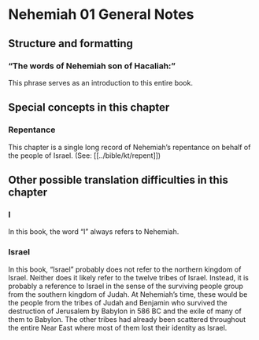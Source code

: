 # Nehemiah 01 General Notes

## Structure and formatting

### “The words of Nehemiah son of Hacaliah:”

This phrase serves as an introduction to this entire book.

## Special concepts in this chapter

### Repentance

This chapter is a single long record of Nehemiah’s repentance on behalf of the people of Israel. (See: [[../bible/kt/repent]])

## Other possible translation difficulties in this chapter

### I

In this book, the word “I” always refers to Nehemiah.

### Israel

In this book, “Israel” probably does not refer to the northern kingdom of Israel. Neither does it likely refer to the twelve tribes of Israel. Instead, it is probably a reference to Israel in the sense of the surviving people group from the southern kingdom of Judah. At Nehemiah’s time, these would be the people from the tribes of Judah and Benjamin who survived the destruction of Jerusalem by Babylon in 586 BC and the exile of many of them to Babylon. The other tribes had already been scattered throughout the entire Near East where most of them lost their identity as Israel.